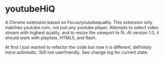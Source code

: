 youtubeHiQ
==========

A Chrome extension based on Focus/youtubequality. This extension only matches youtube.com, not just any
youtube player. Attempts to select video stream with highest quality, and to resize the viewport to fit. 
At version 1.0, it should work with playlists, HTML5, and flash.

At first I just wanted to refactor the code but now it is different, definitely more automatic. Still 
not userfriendly. See change log for current state.
